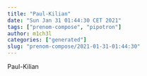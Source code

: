 ```yaml
---
title: "Paul-Kilian"
date: "Sun Jan 31 01:44:30 CET 2021"
tags: ["prenom-compose", "pipotron"]
author: m1ch3l
categories: ["generated"]
slug: "prenom-compose/2021-01-31-01:44:30"
---
```


Paul-Kilian
